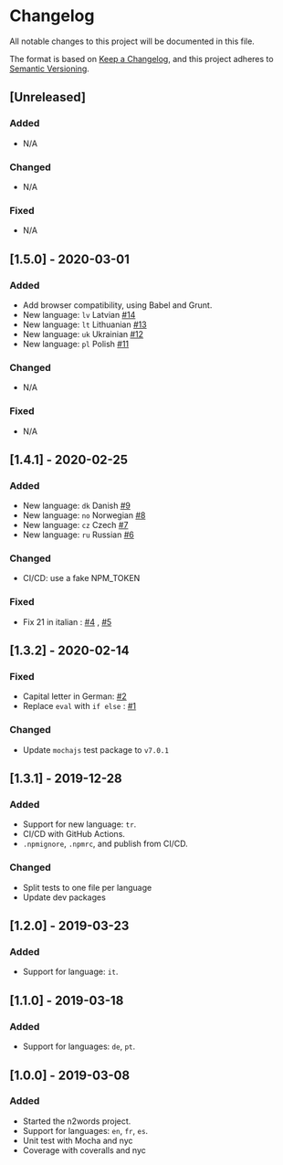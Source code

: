 # Changelog
All notable changes to this project will be documented in this file.

The format is based on [Keep a Changelog](https://keepachangelog.com/en/1.0.0/),
and this project adheres to [Semantic Versioning](https://semver.org/spec/v2.0.0.html).

## [Unreleased]
### Added
- N/A

### Changed
- N/A

### Fixed
- N/A

## [1.5.0] - 2020-03-01
### Added
- Add browser compatibility, using Babel and Grunt.
- New language: `lv` Latvian [#14](https://github.com/forzagreen/n2words/pull/14)
- New language: `lt` Lithuanian [#13](https://github.com/forzagreen/n2words/pull/13)
- New language: `uk` Ukrainian [#12](https://github.com/forzagreen/n2words/pull/12)
- New language: `pl` Polish [#11](https://github.com/forzagreen/n2words/pull/11)

### Changed
- N/A

### Fixed
- N/A

## [1.4.1] - 2020-02-25
### Added
- New language: `dk` Danish [#9](https://github.com/forzagreen/n2words/pull/9)
- New language: `no` Norwegian [#8](https://github.com/forzagreen/n2words/pull/8)
- New language: `cz` Czech [#7](https://github.com/forzagreen/n2words/pull/7)
- New language: `ru` Russian [#6](https://github.com/forzagreen/n2words/pull/6)

### Changed
- CI/CD: use a fake NPM_TOKEN

### Fixed
- Fix 21 in italian : [#4](https://github.com/forzagreen/n2words/issues/4) , [#5](https://github.com/forzagreen/n2words/pull/5)

## [1.3.2] - 2020-02-14
### Fixed
- Capital letter in German: [#2](https://github.com/forzagreen/n2words/issues/2)
- Replace `eval` with `if else` : [#1](https://github.com/forzagreen/n2words/issues/1)
### Changed
- Update `mochajs` test package to `v7.0.1`

## [1.3.1] - 2019-12-28
### Added
- Support for new language: `tr`.
- CI/CD with GitHub Actions.
- `.npmignore`, `.npmrc`, and publish from CI/CD.
### Changed
- Split tests to one file per language
- Update dev packages

## [1.2.0] - 2019-03-23
### Added
- Support for language: `it`.

## [1.1.0] - 2019-03-18
### Added
- Support for languages: `de`, `pt`.

## [1.0.0] - 2019-03-08
### Added
- Started the n2words project.
- Support for languages: `en`, `fr`, `es`.
- Unit test with Mocha and nyc
- Coverage with coveralls and nyc

